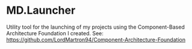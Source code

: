# MD.Launcher

Utility tool for the launching of my projects using the Component-Based Architecture Foundation I created.
See: https://github.com/LordMartron94/Component-Architecture-Foundation